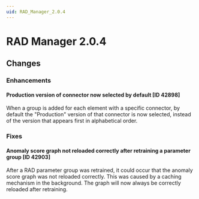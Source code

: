 ```yaml
---
uid: RAD_Manager_2.0.4
---
```


# RAD Manager 2.0.4

## Changes

### Enhancements

#### Production version of connector now selected by default [ID 42898]

When a group is added for each element with a specific connector, by default the "Production" version of that connector is now selected, instead of the version that appears first in alphabetical order.

### Fixes

#### Anomaly score graph not reloaded correctly after retraining a parameter group [ID 42903]

​After a RAD parameter group was retrained, it could occur that the anomaly score graph was not reloaded correctly. This was caused by a caching mechanism in the background. The graph will now always be correctly reloaded after retraining.
